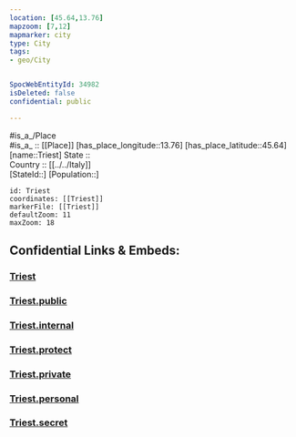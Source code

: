 ```yaml
---
location: [45.64,13.76] 
mapzoom: [7,12] 
mapmarker: city 
type: City
tags:
- geo/City


SpocWebEntityId: 34982
isDeleted: false
confidential: public

---
```

#is_a_/Place  
#is_a_ :: [[Place]] 
[has_place_longitude::13.76] 
[has_place_latitude::45.64] 
[name::Triest] 
State ::  
Country :: [[../../Italy]]  
[StateId::] 
[Population::] 



```leaflet
id: Triest
coordinates: [[Triest]] 
markerFile: [[Triest]] 
defaultZoom: 11 
maxZoom: 18
```


## Confidential Links & Embeds: 

### [Triest](/_Standards/Earth/Continent/Europe/Europe~South/Italy/City/Triest.md) 

### [Triest.public](/_public/Earth/Continent/Europe/Europe~South/Italy/City/Triest.public.md) 

### [Triest.internal](/_internal/Earth/Continent/Europe/Europe~South/Italy/City/Triest.internal.md) 

### [Triest.protect](/_protect/Earth/Continent/Europe/Europe~South/Italy/City/Triest.protect.md) 

### [Triest.private](/_private/Earth/Continent/Europe/Europe~South/Italy/City/Triest.private.md) 

### [Triest.personal](/_personal/Earth/Continent/Europe/Europe~South/Italy/City/Triest.personal.md) 

### [Triest.secret](/_secret/Earth/Continent/Europe/Europe~South/Italy/City/Triest.secret.md)

